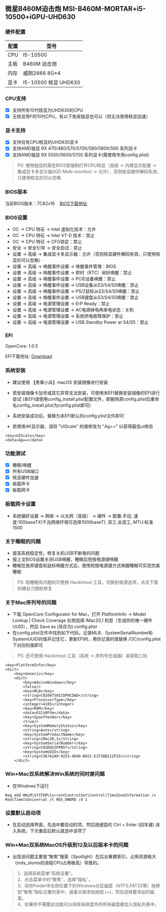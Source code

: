 
## 微星B460M迫击炮 MSI-B460M-MORTAR+i5-10500+iGPU-UHD630

### 硬件配置

|  配置   | 型号  |
|  ----  | ----  |
| CPU  | I5-10500 |
| 主板  | B460M 迫击炮 |
| 内存  | 威刚2666 8G*4 |
| 显卡  | I5-10500 核显 UHD630  |

### CPU支持
- [x] 支持所有10代核显为UHD630的CPU
- [x] 无核显带F的10代CPU，有以下免驱独显也可以（但无法使用核显加速）

### 显卡支持
- [x] 支持仅有CPU核显的UHD630显卡
- [x] 支持AMD独显 RX 470/480/570/570X/580/580X/590 系列显卡
- [x] 支持AMD独显 RX 5500/5600/5700 系列显卡(需使用专用config.plist)
> PS: 使用独显的需在BIOS里强制打开CPU核显（高级 -> 内建显示配置 -> 集成显卡多显示器(IGD Multi-monitor) -> 允许），否则核显硬件解码失效，只使用核显的可以忽略

### BIOS版本

当前BIOS版本：7C82v16 &nbsp;&nbsp; [BIOS下载地址](https://www.msi.cn/Motherboard/MAG-B460M-MORTAR/support)

### BIOS设置

* OC -> CPU 特征 -> Intel 虚拟化技术：允许
* OC -> CPU 特征 -> Intel VT-D 技术：禁止
* OC -> CPU 特征 -> CFG锁定：禁止
* 安全 -> 安全引导 -> 安全启动：禁止
* 设置 -> 高级 -> 集成显卡多显示器：允许（否则核显硬件解码失效，只使用核显的可以忽略）
* 设置 -> 高级 -> 唤醒事件设置 -> 唤醒事件管理：BIOS
* 设置 -> 高级 -> 唤醒事件设置 -> 即时（RTC）闹铃唤醒：禁止
* 设置 -> 高级 -> 唤醒事件设置 -> PCIE设备唤醒：禁止
* 设置 -> 高级 -> 唤醒事件设置 -> USB设备从S3/S4/S5唤醒：禁止
* 设置 -> 高级 -> 唤醒事件设置 -> PS/2鼠标从S3/S4/S5唤醒：禁止
* 设置 -> 高级 -> 唤醒事件设置 -> USB键盘从S3/S4/S5唤醒：禁止
* 设置 -> 高级 -> 电源管理设置 -> ErP Ready：禁止
* 设置 -> 高级 -> 电源管理设置 -> AC电源掉电再来电状态：关机
* 设置 -> 高级 -> 电源管理设置 -> 系统供电故障保护：禁止
* 设置 -> 高级 -> 电源管理设置 -> USB Standby Power at S4/S5：禁止

### EFI

OpenCore: 1.0.5

EFI下载地址: [Download](https://github.com/myqqiu/Hackintosh-B460M-MORTAR-i5-10500-iGPU-UHD630/releases)


### 系统安装
* 建议使用 【黑果小兵】macOS 安装镜像进行安装

* 若安装镜像卡加号或其它异常无法安装，可使用本EFI替换安装镜像的EFI进行尝试
(本EFI请使用config_install.plist配置文件，即删除原config.plist后重命名config_install.plist为config.plist即可)

* 系统安装成功后，替换为本EFI默认的config.plist文件即可
* 若使用4K显示器，请将 "UIScale" 的值修改为 "Ag==" 以获得最佳ui体验

```
<key>UIScale</key>
<data>Ag==</data>
```


### 功能测试
- [x] 睡眠/唤醒
- [x] 所有USB端口
- [x] 核显硬件加速
- [x] 板载声卡
- [x] 板载网卡

### 板载网卡设置
* 系统偏好设置 -> 网络 -> 以太网（高级） -> 硬件 -> 配置:手动, 速度:100baseTX(千兆网络环境可选择1000baseT), 双工:全双工, MTU:标准1500

### 关于睡眠的问题
* 提高系统稳定性，修复关机USB不断电的问题
* 按上文BIOS设置关闭USB唤醒，睡眠后短按电源键唤醒
* 睡眠在放弃键盘和鼠标唤醒方式后，使用短按电源键方式唤醒睡眠可实现完美睡眠
> PS: 若睡眠有问题的可使用 Hackintool 工具，切换到电源选项，点击下面的螺丝刀图标修复

### 关于Mac序列号的问题
* 下载 OpenCore Configurator for Mac，打开 PlatformInfo -> Model Lookup | Check Coverage 右侧选择 iMac20,1 机型（生成你的唯一硬件UUID），然后 Save as (另存为) config.plist
* 在config.plist文件中找到如下代码，记录MLB、SystemSerialNumber和SystemUUID的值并记住它，更新EFI时，用你记录的值替换 /OC/config.plist 下对应的值即可
> PS: 还可使用 Hackintool 工具（系统 -> 序列号生成器）来获取三码

```
<key>PlatformInfo</key>
<dict>
    <key>Generic</key>
    <dict>
        <key>AdviseWindows</key>
        <false/>
        <key>MLB</key>
        <string>C02047501CDPHCDAD</string>
        <key>ProcessorType</key>
        <integer>4105</integer>
        <key>ROM</key>
        <data>ESIzRFVm</data>
        <key>SpoofVendor</key>
        <true/>
        <key>SystemMemoryStatus</key>
        <string>Auto</string>
        <key>SystemProductName</key>
        <string>iMac20,1</string>
        <key>SystemSerialNumber</key>
        <string>C02DQSZFPN5T</string>
        <key>SystemUUID</key>
        <string>C567A1A9-9233-4D4D-B021-E1F38B112F33</string>
    </dict>
```

### Win+Mac双系统解决Win系统时间时差问题
* 在Windows下运行
```
Reg add HKLM\SYSTEM\CurrentControlSet\Control\TimeZoneInformation /v RealTimeIsUniversal /t REG_DWORD /d 1
```

### 设置默认启动项
* 在启动选择界面，先选中要启动的项，然后按键盘的 Ctrl + Enter (回车键) 进入系统，下次重启后默认就选中该项了

### Win+Mac双系统MacOS升级到12及以后版本卡的问题
* 出现该问题主要是“聚焦”搜索（Spotlight）在后台重建索引，占用资源极大（mds_stores的进程CPU占用极高）导致的。
> 1、选择系统菜单“系统设置”。<br>
> 2、点击菜单中的“聚焦”，选择“隐私”。<br>
> 3、将你Finder中左侧位置下的Windows分区磁盘（NTFS,FAT32等）拖移到“聚焦”隐私位置列表中，或者点按添加按钮 (+)，然后选择要添加的磁盘。<br>
> 4、如果你不需要此功能可以将除系统盘外的所有磁盘都加入隐私列表中。